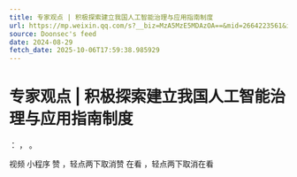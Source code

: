 ```yaml
---
title: 专家观点 | 积极探索建立我国人工智能治理与应用指南制度
url: https://mp.weixin.qq.com/s?__biz=MzA5MzE5MDAzOA==&mid=2664223561&idx=5&sn=021b6453c9e673c6e18c6fa5e4b6bf6c
source: Doonsec's feed
date: 2024-08-29
fetch_date: 2025-10-06T17:59:38.985929
---
```


# 专家观点 | 积极探索建立我国人工智能治理与应用指南制度

：
，
。

视频
小程序
赞
，轻点两下取消赞
在看
，轻点两下取消在看